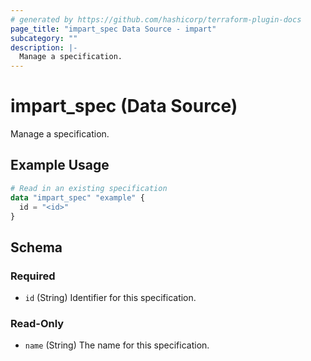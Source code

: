 ```yaml
---
# generated by https://github.com/hashicorp/terraform-plugin-docs
page_title: "impart_spec Data Source - impart"
subcategory: ""
description: |-
  Manage a specification.
---
```


# impart_spec (Data Source)

Manage a specification.

## Example Usage

```terraform
# Read in an existing specification
data "impart_spec" "example" {
  id = "<id>"
}
```

<!-- schema generated by tfplugindocs -->
## Schema

### Required

- `id` (String) Identifier for this specification.

### Read-Only

- `name` (String) The name for this specification.


